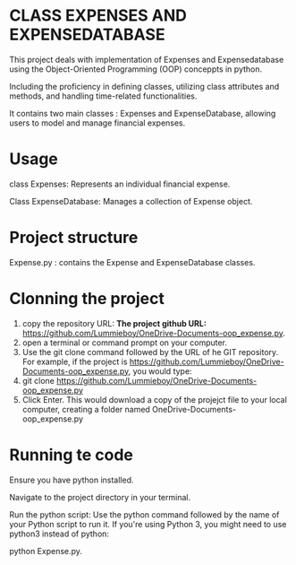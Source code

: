 #  CLASS EXPENSES AND EXPENSEDATABASE

 This project deals with implementation of Expenses and Expensedatabase using the Object-Oriented Programming (OOP) conceppts in python. 
 
 Including the proficiency in defining classes, utilizing class attributes and methods, and handling time-related functionalities.

 It contains two main classes : Expenses and ExpenseDatabase, allowing users to model and manage financial expenses.

# Usage

 class Expenses:
  Represents an individual financial expense.

  Class ExpenseDatabase:
   Manages a collection of Expense object.

# Project structure

 Expense.py : contains the Expense and ExpenseDatabase classes.


# Clonning the project

 1. copy the repository URL:
  **The project github URL:** https://github.com/Lummieboy/OneDrive-Documents-oop_expense.py.
 2. open a terminal or command prompt on your computer.
 3. Use the git clone command followed by the URL of he GIT repository. 
   For example, if the project is https://github.com/Lummieboy/OneDrive-Documents-oop_expense.py, you would type:
 4. git clone https://github.com/Lummieboy/OneDrive-Documents-oop_expense.py
 5. Click Enter. This would download a copy of the projejct file to your local computer, creating a folder named
  OneDrive-Documents-oop_expense.py

# Running te code

  Ensure you have python installed.
  
  Navigate to the project directory in your terminal.
  
  Run the python script: Use the python command followed by the name of your Python script to run it. If you're using Python 3, you might need to use python3 instead of python:
  
   python Expense.py.


